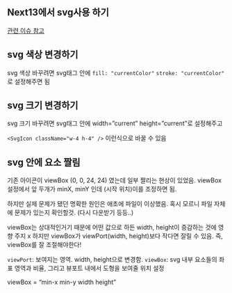 ## Next13에서 svg사용 하기

[관련 이슈 참고](https://github.com/gregberge/svgr/issues/860)

## svg 색상 변경하기

svg 색상 바꾸려면 svg태그 안에 `fill: "currentColor"` `stroke: "currentColor"` 로 설정해주면 됨

## svg 크기 변경하기

svg 크기 바꾸려면 svg태그 안에 width=”current” height=”current”로 설정해주고

`<SvgIcon className="w-4 h-4" />` 이런식으로 바꿀 수 있음

## svg 안에 요소 짤림

기존 아이콘이 viewBox (0, 0, 24, 24) 였는데 일부 짤리는 현상이 있었음.
viewBox 설정에서 앞 두개가 minX, minY 인데 (시작 위치)이를 조정하면 됨.

하지만 실제 문제가 됐던 명확한 원인은 애초에 파일이 이상했음. 혹시 모르니 파일 자체에 문제가 있는지 확인할것. (다시 다운받기 등등..)

viewBox는 상대적인거기 때문에 어떤 값으로 하든 width, height이 증감하는 것에 영향 주지 x
하지만 viewBox가 viewPort(width, height)보다 작다면 잘릴 수 있음. 즉, viewBox를 잘 조절해야한다!

`viewPort`: 보여지는 영역. width, height으로 변경함.
`viewBox`: svg 내부 요소들의 좌표 영역과 비율, 그리고 뷰포트 내에서 도형을 보여줄 위치 설정

viewBox = “min-x min-y width height”
